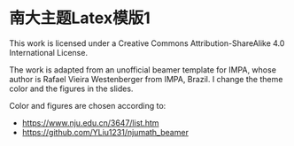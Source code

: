 # 南大主题Latex模版1

This work is licensed under a Creative Commons Attribution-ShareAlike 4.0 International License.

The work is adapted from an unofficial beamer template for IMPA, whose author is Rafael Vieira Westenberger from IMPA, Brazil. I change the theme color and the figures in the slides.

Color and figures are chosen according to:
- https://www.nju.edu.cn/3647/list.htm
- https://github.com/YLiu1231/njumath_beamer